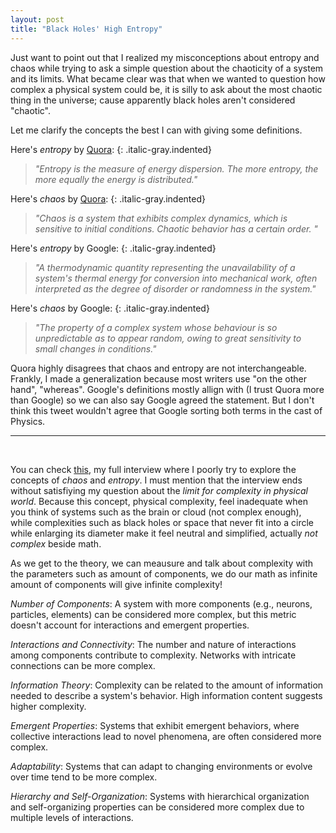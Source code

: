 ```yaml
---
layout: post
title: "Black Holes' High Entropy"
---
```


Just want to point out that I realized my misconceptions about entropy and chaos while trying to ask a simple question about the chaoticity of a system and its limits. What became clear was that when we wanted to question how complex a physical system could be, it is silly to ask about the most chaotic thing in the universe; cause apparently black holes aren't considered "chaotic".

Let me clarify the concepts the best I can with giving some definitions.

Here's *entropy* by [Quora][Quora]:
{: .italic-gray.indented}
> *"Entropy is the measure of energy dispersion. The more entropy, the more equally the energy is distributed."*

Here's *chaos* by [Quora][Quora]:
{: .italic-gray.indented}
> *"Chaos is a system that exhibits complex dynamics, which is sensitive to initial conditions. Chaotic behavior has a certain order. "*

Here's *entropy* by Google:
{: .italic-gray.indented}
> *"A thermodynamic quantity representing the unavailability of a system's thermal energy for conversion into mechanical work, often interpreted as the degree of disorder or randomness in the system."*

Here's *chaos* by Google:
{: .italic-gray.indented}
> *"The property of a complex system whose behaviour is so unpredictable as to appear random, owing to great sensitivity to small changes in conditions."*

Quora highly disagrees that chaos and entropy are not interchangeable. Frankly, I made a generalization because most writers use "on the other hand", "whereas". Google's definitions mostly allign with (I trust Quora more than Google) so we can also say Google agreed the statement. But I don't think this tweet wouldn't agree that Google sorting both terms in the cast of Physics.

_____________________________________________________________________________________________________________

<br>

You can check [this][chatgpt], my full interview where I poorly try to explore the concepts of *chaos* and *entropy*.	I must mention that the interview ends without satisfiying my question about the *limit for complexity in physical world*. Because this concept, physical complexity, feel inadequate when you think of systems such as the brain or cloud (not complex enough), while complexities such as black holes or space that never fit into a circle while enlarging its diameter make it feel neutral and simplified, actually *not complex* beside math.

As we get to the theory, we can meausure and talk about complexity with the parameters such as amount of components, we do our math as infinite amount of components will give infinite complexity! 

*Number of Components*: A system with more components (e.g., neurons, particles, elements) can be considered more complex, but this metric doesn't account for interactions and emergent properties.

*Interactions and Connectivity*: The number and nature of interactions among components contribute to complexity. Networks with intricate connections can be more complex.

*Information Theory*: Complexity can be related to the amount of information needed to describe a system's behavior. High information content suggests higher complexity.

*Emergent Properties*: Systems that exhibit emergent behaviors, where collective interactions lead to novel phenomena, are often considered more complex.

*Adaptability*: Systems that can adapt to changing environments or evolve over time tend to be more complex.

*Hierarchy and Self-Organization*: Systems with hierarchical organization and self-organizing properties can be considered more complex due to multiple levels of interactions.


[Quora]: https://www.quora.com/What-is-the-difference-between-entropy-and-chaos
[chatgpt]: https://chat.openai.com/share/5447bd97-3859-4a34-afbd-04f514c741be